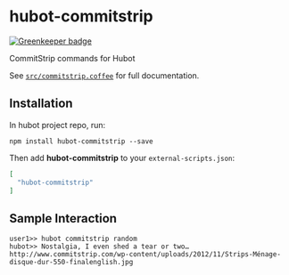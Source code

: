 # hubot-commitstrip

[![Greenkeeper badge](https://badges.greenkeeper.io/LoicMahieu/hubot-commitstrip.svg)](https://greenkeeper.io/)

CommitStrip commands for Hubot

See [`src/commitstrip.coffee`](src/commitstrip.coffee) for full documentation.

## Installation

In hubot project repo, run:

`npm install hubot-commitstrip --save`

Then add **hubot-commitstrip** to your `external-scripts.json`:

```json
[
  "hubot-commitstrip"
]
```

## Sample Interaction

```
user1>> hubot commitstrip random
hubot>> Nostalgia, I even shed a tear or two…
http://www.commitstrip.com/wp-content/uploads/2012/11/Strips-Ménage-disque-dur-550-finalenglish.jpg
```
